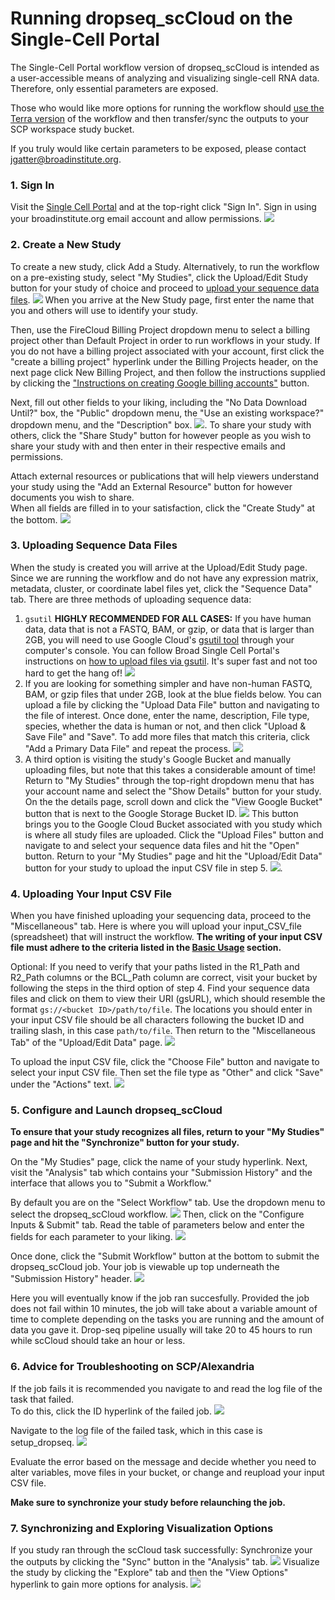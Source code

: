 # Running dropseq_scCloud on the Single-Cell Portal

The Single-Cell Portal workflow version of dropseq_scCloud is intended as a user-accessible means of analyzing and visualizing single-cell RNA data. Therefore, only essential parameters are exposed.  
  
Those who would like more options for running the workflow should [use the Terra version](/terra/) of the workflow and then transfer/sync the outputs to your SCP workspace study bucket.  
  
If you truly would like certain parameters to be exposed, please contact jgatter@broadinstitute.org.
  
### 1. Sign In
Visit the [Single Cell Portal](https://portals.broadinstitute.org/single_cell) and at the top-right click "Sign In". Sign in using your broadinstitute.org email account and allow permissions. ![](imgs/scp/sign_in.png)
  
### 2. Create a New Study
To create a new study, click Add a Study. Alternatively, to run the workflow on a pre-existing study, select "My Studies", click the Upload/Edit Study button for your study of choice and proceed to [upload your sequence data files](#3-uploading-sequence-data-files). ![](imgs/scp/add_study.png)
When you arrive at the New Study page, first enter the name that you and others will use to identify your study.  
  
Then, use the FireCloud Billing Project dropdown menu to select a billing project other than Default Project in order to run workflows in your study. If you do not have a billing project associated with your account, first click the "create a billing project" hyperlink under the Billing Projects header, on the next page click New Billing Project, and then follow the instructions supplied by clicking the ["Instructions on creating Google billing accounts"](https://software.broadinstitute.org/firecloud/documentation/article?id=9762) button.  
  
Next, fill out other fields to your liking, including the "No Data Download Until?" box, the "Public" dropdown menu, the "Use an existing workspace?" dropdown menu, and the "Description" box. ![](imgs/scp/new_study1.png). 
To share your study with others, click the "Share Study" button for however people as you wish to share your study with and then enter in their respective emails and permissions.  
  
Attach external resources or publications that will help viewers understand your study using the "Add an External Resource" button for however documents you wish to share.  
When all fields are filled in to your satisfaction, click the "Create Study" at the bottom. ![](imgs/scp/new_study2.png)
  
### 3. Uploading Sequence Data Files
When the study is created you will arrive at the Upload/Edit Study page. Since we are running the workflow and do not have any expression matrix, metadata, cluster, or coordinate label files yet, click the "Sequence Data" tab. There are three methods of uploading sequence data:  

1. `gsutil` **HIGHLY RECOMMENDED FOR ALL CASES:** If you have human data, data that is not a FASTQ, BAM, or gzip, or data that is larger than 2GB, you will need to use Google Cloud's [gsutil tool](https://cloud.google.com/storage/docs/gsutil) through your computer's console. You can follow Broad Single Cell Portal's instructions on [how to upload files via gsutil](https://github.com/broadinstitute/single_cell_portal/wiki/Uploading-Files-Using-Gsutil-Tool). It's super fast and not too hard to get the hang of! ![](imgs/scp/sequence_data1.png)
2. If you are looking for something simpler and have non-human FASTQ, BAM, or gzip files that under 2GB, look at the blue fields below. You can upload a file by clicking the "Upload Data File" button and navigating to the file of interest. Once done, enter the name, description, File type, species, whether the data is human or not, and then click "Upload & Save File" and "Save". To add more files that match this criteria, click "Add a Primary Data File" and repeat the process. ![](imgs/scp/sequence_data2.png)
3. A third option is visiting the study's Google Bucket and manually uploading files, but note that this takes a considerable amount of time! Return to "My Studies" through the top-right dropdown menu that has your account name and select the "Show Details" button for your study. On the the details page, scroll down and click the "View Google Bucket" button that is next to the Google Storage Bucket ID. ![](imgs/scp/study_details.png) This button brings you to the Google Cloud Bucket associated with you study which is where all study files are uploaded. Click the "Upload Files" button and navigate to and select your sequence data files and hit the "Open" button. Return to your "My Studies" page and hit the "Upload/Edit Data" button for your study to upload the input CSV file in step 5. ![](imgs/scp/bucket3.png). 

### 4. Uploading Your Input CSV File
When you have finished uploading your sequencing data, proceed to the "Miscellaneous" tab. Here is where you will upload your input_CSV_file (spreadsheet) that will instruct the workflow. **The writing of your input CSV file must adhere to the criteria listed in the [Basic Usage](#basic-usage) section.**  
  
Optional: If you need to verify that your paths listed in the R1_Path and R2_Path columns or the BCL_Path column are correct, visit your bucket by following the steps in the third option of step 4. Find your sequence data files and click on them to view their URI (gsURL), which should resemble the format `gs://<bucket ID>/path/to/file`. The locations you should enter in your input CSV file should be all characters following the bucket ID and trailing slash, in this case `path/to/file`. Then return to the "Miscellaneous Tab" of the "Upload/Edit Data" page. ![](imgs/scp/bucket2.png)
  
To upload the input CSV file, click the "Choose File" button and navigate to select your input CSV file. Then set the file type as "Other" and click "Save" under the "Actions" text. ![](imgs/scp/miscellaneous.png)
  
### 5. Configure and Launch dropseq_scCloud
**To ensure that your study recognizes all files, return to your "My Studies" page and hit the "Synchronize" button for your study.**
  
On the "My Studies" page, click the name of your study hyperlink. Next, visit the "Analysis" tab which contains your "Submission History" and the interface that allows you to "Submit a Workflow."  

By default you are on the "Select Workflow" tab. Use the dropdown menu to select the dropseq_scCloud workflow. ![](imgs/scp/select_workflow.png)
Then, click on the "Configure Inputs & Submit" tab. Read the table of parameters below and enter the fields for each parameter to your liking. ![](imgs/scp/configuration.png)

Once done, click the "Submit Workflow" button at the bottom to submit the dropseq_scCloud job. Your job is viewable up top underneath the "Submission History" header. ![](imgs/scp/submission_history.png)

Here you will eventually know if the job ran succesfully. Provided the job does not fail within 10 minutes, the job will take about a variable amount of time to complete depending on the tasks you are running and the amount of data you gave it. Drop-seq pipeline usually will take 20 to 45 hours to run while scCloud should take an hour or less.

### 6. Advice for Troubleshooting on SCP/Alexandria
If the job fails it is recommended you navigate to and read the log file of the task that failed.  
To do this, click the ID hyperlink of the failed job. ![](imgs/scp/fail.png)
  
Navigate to the log file of the failed task, which in this case is setup_dropseq. ![](imgs/scp/fail2.png)

Evaluate the error based on the message and decide whether you need to alter variables, move files in your bucket, or change and reupload your input CSV file. 

**Make sure to synchronize your study before relaunching the job.**

### 7. Synchronizing and Exploring Visualization Options
If you study ran through the scCloud task successfully: 
Synchronize your the outputs by clicking the "Sync" button in the "Analysis" tab. ![](imgs/scp/sync_outputs.png)
Visualize the study by clicking the "Explore" tab and then the "View Options" hyperlink to gain more options for analysis. ![](imgs/scp/explore.png)